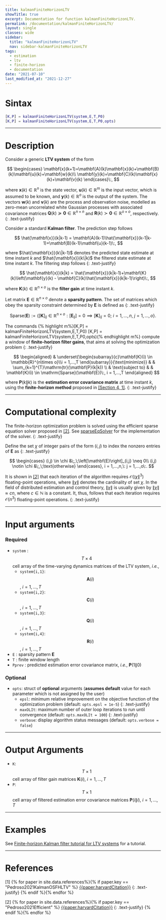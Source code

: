 ```yaml
---
title: kalmanFiniteHorizonLTV
showTitle: true
excerpt: Documentation for function kalmanFiniteHorizonLTV.
permalink: /documentation/kalmanFiniteHorizonLTV/
layout: single
classes: wide
sidebar:
  title: "kalmanFiniteHorizonLTV"
  nav: sidebar-kalmanFiniteHorizonLTV
tags:
  - estimation
  - ltv
  - finite-horizon
  - documentation
date: "2021-07-10"
last_modified_at: "2021-12-27"
---
```

# Sintax
~~~m
[K,P] = kalmanFiniteHorizonLTV(system,E,T,P0)
[K,P] = kalmanFiniteHorizonLTV(system,E,T,P0,opts)
~~~
***

# Description
Consider a generic **LTV system** of the form

$$
\begin{cases}
\mathbf{x}(k+1)=\mathbf{A}(k)\mathbf{x}(k)+\mathbf{B}(k)\mathbf{u}(k)+\mathbf{w}(k)\\
\mathbf{y}(k)=\mathbf{C}(k)\mathbf{x}(k)+\mathbf{v}(k)
\end{cases}\:,
$$

where $\mathbf{x}(k)\in\mathbb{R}^{n}$ is the state vector, $\mathbf{u}(k)\in \mathbb{R}^{m}$ is the input vector, which is assumed to be known, and $\mathbf{y}(k)\in\mathbb{R}^{o}$ is the output of the system. The vectors $\mathbf{w}(k)$ and $\mathbf{v}(k)$ are the process and observation noise, modelled as zero-mean uncorrelated white Gaussian processes with associated covariance matrices $\mathbf{Q}(k) \succeq \mathbf{0}\in\mathbb{R}^{n\times n}$ and  $\mathbf{R}(k) \succ \mathbf{0}\in\mathbb{R}^{o\times o}$, respectively.
{: .text-justify}

Consider a standard **Kalman filter**. The prediction step follows

$$
\hat{\mathbf{x}}(k|k-1) = \mathbf{A}(k-1)\hat{\mathbf{x}}(k-1|k-1)+\mathbf{B}(k-1)\mathbf{u}(k-1)\:,
$$

where $\hat{\mathbf{x}}(k\|k-1)$ denotes the predicted state estimate at time instant $k$ and $\hat{\mathbf{x}}(k\|k)$ the filtered state estimate at time instant $k$. The filtering step follows
{: .text-justify}

$$
\hat{\mathbf{x}}(k|k) = \hat{\mathbf{x}}(k|k-1)+\mathbf{K}(k)\left(\mathbf{y}(k) - \mathbf{C}(k)\hat{\mathbf{x}}(k|k-1)\right)\:,
$$

where $\mathbf{K}(k)\in\mathbb{R}^{n\times o}$ is the **filter gain** at time instant $k$.

Let matrix $\mathbf{E}  \in\mathbb{R}^{n\times o}$ denote a **sparsity pattern**. The set of matrices which obey the sparsity constraint determined by $\mathbf{E}$ is defined as
{: .text-justify}

$$
\mathrm{Sparse}(\mathbf{E}) :=\left\{[\mathbf{K}]_{ij}\in\mathbb{R}^{n\times o}: [\mathbf{E}_{ij}] = 0 \implies [\mathbf{K}]_{ij}= 0;\: i= 1,...,n, \:j=1,...,o \right\}.
$$

The commands
{% highlight m%}[K,P] = kalmanFiniteHorizonLTV(system,E,T,P0)
[K,P] = kalmanFiniteHorizonLTV(system,E,T,P0,opts){% endhighlight m%} compute a window of **finite-horizon filter gains**, that aims at solving the optimization problem
{: .text-justify}

$$
\begin{aligned}
& \underset{\begin{subarray}{c}\mathbf{K}(i) \in \mathbb{R}^{n\times o}\\i = 1,...,T \end{subarray}}{\text{minimize}}
& & \sum_{k=1}^{T}\mathrm{tr}(\mathbf{P}(k|k)) \\
& \text{subject to}
& & \mathbf{K}(i) \in \mathrm{Sparse}(\mathbf{E})\:, i = 1,...,T
\end{aligned}
$$

where $\mathbf{P}(k\|k)$ is the **estimation error covariance matrix** at time instant $k$, using the **finite-horizon method** proposed in [[Section 4, 1]](#references).
{: .text-justify}

***

# Computational complexity
The finite-horizon optimization problem is solved using the efficient sparse equation solver proposed in [[2]](#references). See [sparseEqSolver](/documentation/sparseEqSolver/) for the implementation of the solver.
{: .text-justify}

Define the set $\chi$ of integer pairs of the form $(i,j)$ to index the nonzero entries of $\mathbf{E}$ as
{: .text-justify}

$$
\begin{cases}
(i,j) \in \chi &\;,\;\left[\mathbf{E}\right]_{i,j} \neq 0\\
(i,j) \notin \chi &\;,\;\text{otherwise}
\end{cases}, i = 1,...,n,\: j = 1,...,o\:.
$$

It is shown in [[2]](#references) that each iteration of the algorithm requires $\mathcal{O}(\|\chi\|^3)$ floating-point operations, where $\|\chi\|$ denotes the cardinality of set $\chi$. In the field of distributed estimation and control theory, $\|\chi\|$ is usually given by $\|\chi\| \approx cn$, where $c\in \mathbb{N}$ is a constant. It, thus, follows that each iteration requires $\mathcal{O}(n^3)$ floating-point operations.
{: .text-justify}

***

# Input arguments
### Required
-  ```system``` : $$T\times 4$$ cell array of the time-varying dynamics matrices of the LTV system, <i>i.e.</i>,
    - ```system{i,1}```: $$\mathbf{A}(i)$$, $i = 1,...,T$
    - ```system{i,2}```: $$\mathbf{C}(i)$$, $i = 1,...,T$
    - ```system{i,3}```: $$\mathbf{Q}(i)$$, $i = 1,...,T$
    - ```system{i,4}```: $$\mathbf{R}(i)$$, $i = 1,...,T$
-  ```E``` : sparsity pattern $\mathbf{E}$
-  ```T``` : finite window length
-  ```Pprev``` : predicted estimation error covariance matrix, <i>i.e.</i>, $\mathbf{P}(1\|0)$

### Optional
- ```opts```: struct of **optional** arguments (**assumes default** value for each parameter which is not assigned by the user)
  - ```epsl```: minimum relative improvement on the objective function of the optimization problem (default: ```opts.epsl = 1e-5```)
  {: .text-justify}
  - ```maxOLIt```: maximum number of outer loop iterations to run until convergence (default: ```opts.maxOLIt = 100```)
  {: .text-justify}
  - ```verbose```: display algorithm status messages (default: ```opts.verbose = false```)

***

# Output Arguments

- ```K```: $$T\times 1$$ cell array of filter gain matrices $\mathbf{K}(i)$, $i = 1,...,T$
- ```P```: $$T\times 1$$ cell array of filtered estimation error covariance matrices $\mathbf{P}(i\|i)$,  $i = 1,...,T$

***

# Examples

See [Finite-horizon Kalman filter tutorial for LTV systems](/tutorials/kalmanFiniteHorizonLTV/) for a tutorial.

***

# References
[1] {% for paper in site.data.references%}{% if paper.key == "Pedroso2021KalmanOSFHLTV" %}
<a href="{{paper.url}}" target="_blank">{{paper.harvardCitation}}</a>
{: .text-justify}
{% endif %}{% endfor %}

[2] {% for paper in site.data.references%}{% if paper.key == "Pedroso2021Efficient" %}
<a href="{{paper.url}}" target="_blank">{{paper.harvardCitation}}</a>
{: .text-justify}
{% endif %}{% endfor %}
